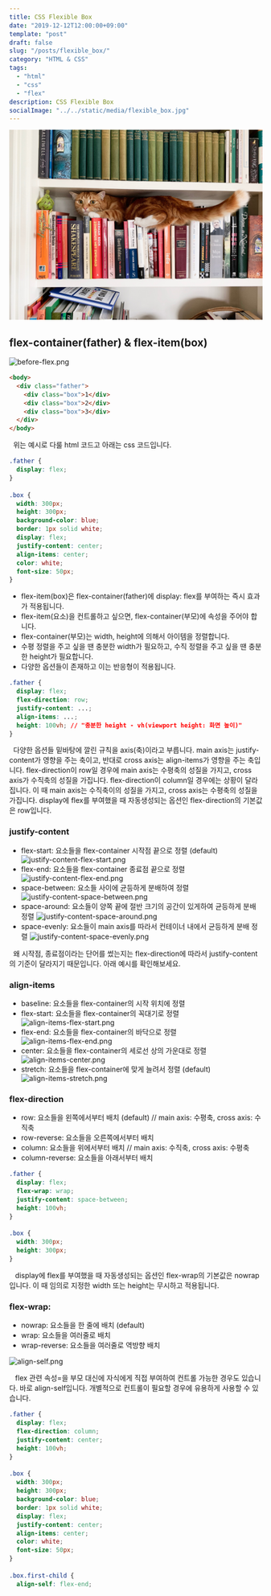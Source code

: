 ```yaml
---
title: CSS Flexible Box
date: "2019-12-12T12:00:00+09:00"
template: "post"
draft: false
slug: "/posts/flexible_box/"
category: "HTML & CSS"
tags:
  - "html"
  - "css"
  - "flex"
description: CSS Flexible Box
socialImage: "../../static/media/flexible_box.jpg"
---
```


<img src="../../static/media/flexible_box.jpg">

## flex-container(father) & flex-item(box)

![before-flex.png](https://images.velog.io/post-images/qkrcndtlr123/b8b263e0-1a86-11ea-832c-25e84034b85b/before-flex.png)

```html
<body>
  <div class="father">
    <div class="box">1</div>
    <div class="box">2</div>
    <div class="box">3</div>
  </div>
</body>
```

&nbsp;&nbsp;위는 예시로 다룰 html 코드고 아래는 css 코드입니다.

```css
.father {
  display: flex;
}

.box {
  width: 300px;
  height: 300px;
  background-color: blue;
  border: 1px solid white;
  display: flex;
  justify-content: center;
  align-items: center;
  color: white;
  font-size: 50px;
}
```

- flex-item(box)은 flex-container(father)에 display: flex를 부여하는 즉시 효과가 적용됩니다.
- flex-item(요소)을 컨트롤하고 싶으면, flex-container(부모)에 속성을 주어야 합니다.
- flex-container(부모)는 width, height에 의해서 아이템을 정렬합니다.
- 수평 정렬을 주고 싶을 땐 충분한 width가 필요하고, 수직 정렬을 주고 싶을 땐 충분한 height가 필요합니다.
- 다양한 옵션들이 존재하고 이는 반응형이 적용됩니다.

```css
.father {
  display: flex;
  flex-direction: row;
  justify-content: ...;
  align-items: ...;
  height: 100vh; // "충분한 height - vh(viewport height: 화면 높이)"
}
```

&nbsp;&nbsp;다양한 옵션들 밑바탕에 깔린 규칙을 axis(축)이라고 부릅니다. main axis는 justify-content가 영향을 주는 축이고, 반대로 cross axis는 align-items가 영향을 주는 축입니다. flex-direction이 row일 경우에 main axis는 수평축의 성질을 가지고, cross axis가 수직축의 성질을 가집니다. flex-direction이 column일 경우에는 상황이 달라집니다. 이 때 main axis는 수직축이의 성질을 가지고, cross axis는 수평축의 성질을 가집니다. display에 flex를 부여했을 때 자동생성되는 옵션인 flex-direction의 기본값은 row입니다.

### justify-content

- flex-start: 요소들을 flex-container 시작점 끝으로 정렬 (default)
  ![justify-content-flex-start.png](https://images.velog.io/post-images/qkrcndtlr123/7a4b3370-1a86-11ea-bdac-0d8b2621ee12/justify-content-flex-start.png)
- flex-end: 요소들을 flex-container 종료점 끝으로 정렬
  ![justify-content-flex-end.png](https://images.velog.io/post-images/qkrcndtlr123/81807240-1a86-11ea-bdac-0d8b2621ee12/justify-content-flex-end.png)
- space-between: 요소들 사이에 균등하게 분배하여 정렬
  ![justify-content-space-between.png](https://images.velog.io/post-images/qkrcndtlr123/86eb9f70-1a86-11ea-81c4-6f5e57ac36c2/justify-content-space-between.png)
- space-around: 요소들이 양쪽 끝에 절반 크기의 공간이 있게하여 균등하게 분배 정렬
  ![justify-content-space-around.png](https://images.velog.io/post-images/qkrcndtlr123/8c451960-1a86-11ea-81c4-6f5e57ac36c2/justify-content-space-around.png)
- space-evenly: 요소들이 main axis를 따라서 컨테이너 내에서 균등하게 분배 정렬
  ![justify-content-space-evenly.png](https://images.velog.io/post-images/qkrcndtlr123/913f8360-1a86-11ea-832c-25e84034b85b/justify-content-space-evenly.png)

&nbsp;&nbsp;왜 시작점, 종료점이라는 단어를 썼는지는 flex-direction에 따라서 justify-content의 기준이 달라지기 때문입니다. 아래 예시를 확인해보세요.

### align-items

- baseline: 요소들을 flex-container의 시작 위치에 정렬
- flex-start: 요소들을 flex-container의 꼭대기로 정렬
  ![align-items-flex-start.png](https://images.velog.io/post-images/qkrcndtlr123/0f7fe040-1a86-11ea-81c4-6f5e57ac36c2/align-items-flex-start.png)
- flex-end: 요소들을 flex-container의 바닥으로 정렬
  ![align-items-flex-end.png](https://images.velog.io/post-images/qkrcndtlr123/226f49c0-1a86-11ea-81c4-6f5e57ac36c2/align-items-flex-end.png)
- center: 요소들을 flex-container의 세로선 상의 가운대로 정렬
  ![align-items-center.png](https://images.velog.io/post-images/qkrcndtlr123/f49d8d40-1a85-11ea-832c-25e84034b85b/align-items-center.png)
- stretch: 요소들을 flex-container에 맞게 늘려서 정렬 (default)
  ![align-items-stretch.png](https://images.velog.io/post-images/qkrcndtlr123/2e64cfc0-1a86-11ea-81c4-6f5e57ac36c2/align-items-stretch.png)

### flex-direction

- row: 요소들을 왼쪽에서부터 배치 (default) // main axis: 수평축, cross axis: 수직축
- row-reverse: 요소들을 오른쪽에서부터 배치
- column: 요소들을 위에서부터 배치 // main axis: 수직축, cross axis: 수평축
- column-reverse: 요소들을 아래서부터 배치

```css
.father {
  display: flex;
  flex-wrap: wrap;
  justify-content: space-between;
  height: 100vh;
}

.box {
  width: 300px;
  height: 300px;
}
```

&nbsp;&nbsp; display에 flex를 부여했을 때 자동생성되는 옵션인 flex-wrap의 기본값은 nowrap입니다. 이 때 임의로 지정한 width 또는 height는 무시하고 적용됩니다.

### flex-wrap:

- nowrap: 요소들을 한 줄에 배치 (default)
- wrap: 요소들을 여러줄로 배치
- wrap-reverse: 요소들을 여러줄로 역방향 배치

![align-self.png](https://images.velog.io/post-images/qkrcndtlr123/e1095840-1a85-11ea-832c-25e84034b85b/align-self.png)

&nbsp;&nbsp; flex 관련 속성=을 부모 대신에 자식에게 직접 부여하여 컨트롤 가능한 경우도 있습니다. 바로 align-self입니다. 개별적으로 컨트롤이 필요할 경우에 유용하게 사용할 수 있습니다.

```css
.father {
  display: flex;
  flex-direction: column;
  justify-content: center;
  height: 100vh;
}

.box {
  width: 300px;
  height: 300px;
  background-color: blue;
  border: 1px solid white;
  display: flex;
  justify-content: center;
  align-items: center;
  color: white;
  font-size: 50px;
}

.box.first-child {
  align-self: flex-end;
```
